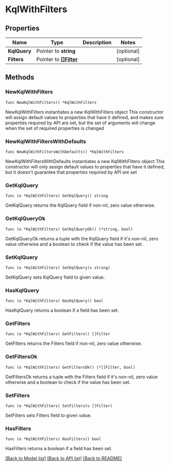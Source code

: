 # KqlWithFilters

## Properties

Name | Type | Description | Notes
------------ | ------------- | ------------- | -------------
**KqlQuery** | Pointer to **string** |  | [optional] 
**Filters** | Pointer to [**[]Filter**](Filter.md) |  | [optional] 

## Methods

### NewKqlWithFilters

`func NewKqlWithFilters() *KqlWithFilters`

NewKqlWithFilters instantiates a new KqlWithFilters object
This constructor will assign default values to properties that have it defined,
and makes sure properties required by API are set, but the set of arguments
will change when the set of required properties is changed

### NewKqlWithFiltersWithDefaults

`func NewKqlWithFiltersWithDefaults() *KqlWithFilters`

NewKqlWithFiltersWithDefaults instantiates a new KqlWithFilters object
This constructor will only assign default values to properties that have it defined,
but it doesn't guarantee that properties required by API are set

### GetKqlQuery

`func (o *KqlWithFilters) GetKqlQuery() string`

GetKqlQuery returns the KqlQuery field if non-nil, zero value otherwise.

### GetKqlQueryOk

`func (o *KqlWithFilters) GetKqlQueryOk() (*string, bool)`

GetKqlQueryOk returns a tuple with the KqlQuery field if it's non-nil, zero value otherwise
and a boolean to check if the value has been set.

### SetKqlQuery

`func (o *KqlWithFilters) SetKqlQuery(v string)`

SetKqlQuery sets KqlQuery field to given value.

### HasKqlQuery

`func (o *KqlWithFilters) HasKqlQuery() bool`

HasKqlQuery returns a boolean if a field has been set.

### GetFilters

`func (o *KqlWithFilters) GetFilters() []Filter`

GetFilters returns the Filters field if non-nil, zero value otherwise.

### GetFiltersOk

`func (o *KqlWithFilters) GetFiltersOk() (*[]Filter, bool)`

GetFiltersOk returns a tuple with the Filters field if it's non-nil, zero value otherwise
and a boolean to check if the value has been set.

### SetFilters

`func (o *KqlWithFilters) SetFilters(v []Filter)`

SetFilters sets Filters field to given value.

### HasFilters

`func (o *KqlWithFilters) HasFilters() bool`

HasFilters returns a boolean if a field has been set.


[[Back to Model list]](../README.md#documentation-for-models) [[Back to API list]](../README.md#documentation-for-api-endpoints) [[Back to README]](../README.md)


